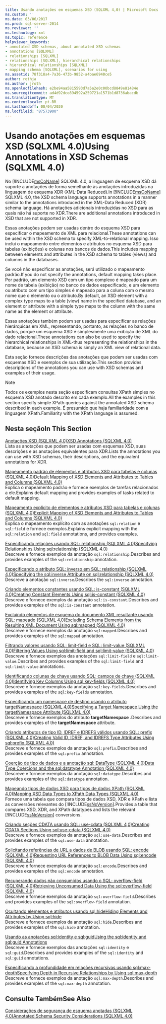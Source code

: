 ```yaml
---
title: Usando anotações em esquemas XSD (SQLXML 4,0) | Microsoft Docs
ms.custom: ''
ms.date: 03/06/2017
ms.prod: sql-server-2014
ms.reviewer: ''
ms.technology: xml
ms.topic: reference
helpviewer_keywords:
- annotated XSD schemas, about annotated XSD schemas
- annotations [SQLXML]
- relationships [SQLXML]
- relationships [SQLXML], hierarchical relationships
- hierarchical relationships [SQLXML]
- mapping schema [SQLXML], scenarios for using
ms.assetid: 78f318a4-7a36-473b-9852-a4bae6940ce5
author: rothja
ms.author: jroth
ms.openlocfilehash: e2be94aa5815593d7a5a2e0c00bcd8849e81484e
ms.sourcegitcommit: ad4d92dce894592a259721a1571b1d8736abacdb
ms.translationtype: MT
ms.contentlocale: pt-BR
ms.lasthandoff: 08/04/2020
ms.locfileid: "87573900"
---
```

# <a name="using-annotations-in-xsd-schemas-sqlxml-40"></a><span data-ttu-id="f9711-102">Usando anotações em esquemas XSD (SQLXML 4.0)</span><span class="sxs-lookup"><span data-stu-id="f9711-102">Using Annotations in XSD Schemas (SQLXML 4.0)</span></span>
  <span data-ttu-id="f9711-103">No [!INCLUDE[msCoName](../../includes/msconame-md.md)] SQLXML 4.0, a linguagem de esquema XSD dá suporte a anotações de forma semelhante às anotações introduzidas na linguagem de esquema XDR (XML-Data Reduced).</span><span class="sxs-lookup"><span data-stu-id="f9711-103">In [!INCLUDE[msCoName](../../includes/msconame-md.md)] SQLXML 4.0, the XSD schema language supports annotations in a manner similar to the annotations introduced in the XML-Data Reduced (XDR) schema language.</span></span> <span data-ttu-id="f9711-104">Há anotações adicionais introduzidas no XSD para as quais não há suporte no XDR.</span><span class="sxs-lookup"><span data-stu-id="f9711-104">There are additional annotations introduced in XSD that are not supported in XDR.</span></span>  
  
 <span data-ttu-id="f9711-105">Essas anotações podem ser usadas dentro do esquema XSD para especificar o mapeamento de XML para relacional.</span><span class="sxs-lookup"><span data-stu-id="f9711-105">These annotations can be used within the XSD schema to specify XML-to-relational mapping.</span></span> <span data-ttu-id="f9711-106">Isso inclui o mapeamento entre elementos e atributos no esquema XSD para tabelas (exibições) e colunas nos bancos de dados.</span><span class="sxs-lookup"><span data-stu-id="f9711-106">This includes mapping between elements and attributes in the XSD schema to tables (views) and columns in the databases.</span></span>  
  
 <span data-ttu-id="f9711-107">Se você não especificar as anotações, será utilizado o mapeamento padrão.</span><span class="sxs-lookup"><span data-stu-id="f9711-107">If you do not specify the annotations, default mapping takes place.</span></span> <span data-ttu-id="f9711-108">Por padrão, um elemento XSD com um tipo complexo é mapeado para um nome de tabela (exibição) no banco de dados especificado, e um elemento ou atributo com um tipo simples é mapeado para a coluna com o mesmo nome que o elemento ou o atributo.</span><span class="sxs-lookup"><span data-stu-id="f9711-108">By default, an XSD element with a complex type maps to a table (view) name in the specified database, and an element or attribute with a simple type maps to the column with the same name as the element or attribute.</span></span>  
  
 <span data-ttu-id="f9711-109">Essas anotações também podem ser usadas para especificar as relações hierárquicas em XML, representando, portanto, as relações no banco de dados, porque um esquema XSD é simplesmente uma exibição de XML do dado relacional.</span><span class="sxs-lookup"><span data-stu-id="f9711-109">These annotations can also be used to specify the hierarchical relationships in XML-thus representing the relationships in the database, because an XSD schema is simply an XML view of relational data.</span></span>  
  
 <span data-ttu-id="f9711-110">Esta seção fornece descrições das anotações que podem ser usadas com esquemas XSD e exemplos de sua utilização.</span><span class="sxs-lookup"><span data-stu-id="f9711-110">This section provides descriptions of the annotations you can use with XSD schemas and examples of their usage.</span></span>  
  
> [!NOTE]  
>  <span data-ttu-id="f9711-111">Todos os exemplos nesta seção especificam consultas XPath simples no esquema XSD anotado descrito em cada exemplo.</span><span class="sxs-lookup"><span data-stu-id="f9711-111">All the examples in this section specify simple XPath queries against the annotated XSD schema described in each example.</span></span> <span data-ttu-id="f9711-112">É presumido que haja familiaridade com a linguagem XPath.</span><span class="sxs-lookup"><span data-stu-id="f9711-112">Familiarity with the XPath language is assumed.</span></span>  
  
## <a name="in-this-section"></a><span data-ttu-id="f9711-113">Nesta seção</span><span class="sxs-lookup"><span data-stu-id="f9711-113">In This Section</span></span>  
 [<span data-ttu-id="f9711-114">Anotações XSD &#40;SQLXML 4,0&#41;</span><span class="sxs-lookup"><span data-stu-id="f9711-114">XSD Annotations &#40;SQLXML 4.0&#41;</span></span>](xsd-annotations-sqlxml-4-0.md)  
 <span data-ttu-id="f9711-115">Lista as anotações que podem ser usadas com esquemas XSD, suas descrições e as anotações equivalentes para XDR.</span><span class="sxs-lookup"><span data-stu-id="f9711-115">Lists the annotations you can use with XSD schemas, their descriptions, and the equivalent annotations for XDR.</span></span>  
  
 [<span data-ttu-id="f9711-116">Mapeamento padrão de elementos e atributos XSD para tabelas e colunas &#40;SQLXML 4,0&#41;</span><span class="sxs-lookup"><span data-stu-id="f9711-116">Default Mapping of XSD Elements and Attributes to Tables and Columns &#40;SQLXML 4.0&#41;</span></span>](default-mapping-of-xsd-elements-and-attributes-to-tables-and-columns-sqlxml-4-0.md)  
 <span data-ttu-id="f9711-117">Explica o mapeamento padrão e fornece exemplos de tarefas relacionados a ele.</span><span class="sxs-lookup"><span data-stu-id="f9711-117">Explains default mapping and provides examples of tasks related to default mapping.</span></span>  
  
 [<span data-ttu-id="f9711-118">Mapeamento explícito de elementos e atributos XSD para tabelas e colunas &#40;SQLXML 4,0&#41;</span><span class="sxs-lookup"><span data-stu-id="f9711-118">Explicit Mapping of XSD Elements and Attributes to Tables and Columns &#40;SQLXML 4.0&#41;</span></span>](explicit-mapping-xsd-elements-and-attributes-to-tables-and-columns.md)  
 <span data-ttu-id="f9711-119">Explica o mapeamento explícito com as anotações `sql:relation` e `sql:field` e fornece exemplos.</span><span class="sxs-lookup"><span data-stu-id="f9711-119">Explains explicit mapping with the `sql:relation` and `sql:field` annotations, and provides examples.</span></span>  
  
 [<span data-ttu-id="f9711-120">Especificando relações usando SQL: relationship &#40;SQLXML 4,0&#41;</span><span class="sxs-lookup"><span data-stu-id="f9711-120">Specifying Relationships Using sql:relationship &#40;SQLXML 4.0&#41;</span></span>](specifying-relationships-using-sql-relationship-sqlxml-4-0.md)  
 <span data-ttu-id="f9711-121">Descreve e fornece exemplos da anotação `sql:relationship`.</span><span class="sxs-lookup"><span data-stu-id="f9711-121">Describes and provides examples of the `sql:relationship` annotation.</span></span>  
  
 [<span data-ttu-id="f9711-122">Especificando o atributo SQL: inverso em SQL: relationship &#40;SQLXML 4,0&#41;</span><span class="sxs-lookup"><span data-stu-id="f9711-122">Specifying the sql:inverse Attribute on sql:relationship &#40;SQLXML 4.0&#41;</span></span>](specifying-the-sql-inverse-attribute-on-sql-relationship-sqlxml-4-0.md)  
 <span data-ttu-id="f9711-123">Descreve a anotação `sql:inverse`.</span><span class="sxs-lookup"><span data-stu-id="f9711-123">Describes the `sql:inverse` annotation.</span></span>  
  
 [<span data-ttu-id="f9711-124">Criando elementos constantes usando SQL: is-constant &#40;SQLXML 4,0&#41;</span><span class="sxs-lookup"><span data-stu-id="f9711-124">Creating Constant Elements Using sql:is-constant &#40;SQLXML 4.0&#41;</span></span>](creating-constant-elements-using-sql-is-constant-sqlxml-4-0.md)  
 <span data-ttu-id="f9711-125">Descreve e fornece exemplos da anotação `sql:is-constant`.</span><span class="sxs-lookup"><span data-stu-id="f9711-125">Describes and provides examples of the `sql:is-constant` annotation.</span></span>  
  
 [<span data-ttu-id="f9711-126">Excluindo elementos de esquema do documento XML resultante usando SQL: mapeado &#40;SQLXML 4,0&#41;</span><span class="sxs-lookup"><span data-stu-id="f9711-126">Excluding Schema Elements from the Resulting XML Document Using sql:mapped &#40;SQLXML 4.0&#41;</span></span>](excluding-schema-elements-from-the-xml-document-using-sql-mapped.md)  
 <span data-ttu-id="f9711-127">Descreve e fornece exemplos da anotação `sql:mapped`.</span><span class="sxs-lookup"><span data-stu-id="f9711-127">Describes and provides examples of the `sql:mapped` annotation.</span></span>  
  
 [<span data-ttu-id="f9711-128">Filtrando valores usando SQL: limit-field e SQL: limit-value &#40;SQLXML 4,0&#41;</span><span class="sxs-lookup"><span data-stu-id="f9711-128">Filtering Values Using sql:limit-field and sql:limit-value &#40;SQLXML 4.0&#41;</span></span>](../sqlxml-annotated-xsd-schemas-xpath-queries/bulk-load-xml/annotation-interpretation-sql-limit-field-and-sql-limit-value.md)  
 <span data-ttu-id="f9711-129">Descreve e fornece exemplos das anotações `sql:limit-field` e `sql:limit-value`.</span><span class="sxs-lookup"><span data-stu-id="f9711-129">Describes and provides examples of the `sql:limit-field` and `sql:limit-value` annotations.</span></span>  
  
 [<span data-ttu-id="f9711-130">Identificando colunas de chave usando SQL: campos de chave &#40;SQLXML 4,0&#41;</span><span class="sxs-lookup"><span data-stu-id="f9711-130">Identifying Key Columns Using sql:key-fields &#40;SQLXML 4.0&#41;</span></span>](identifying-key-columns-using-sql-key-fields-sqlxml-4-0.md)  
 <span data-ttu-id="f9711-131">Descreve e fornece exemplos da anotação `sql:key-fields`.</span><span class="sxs-lookup"><span data-stu-id="f9711-131">Describes and provides examples of the `sql:key-fields` annotation.</span></span>  
  
 [<span data-ttu-id="f9711-132">Especificando um namespace de destino usando o atributo targetNamespace &#40;SQLXML 4,0&#41;</span><span class="sxs-lookup"><span data-stu-id="f9711-132">Specifying a Target Namespace Using the targetNamespace Attribute &#40;SQLXML 4.0&#41;</span></span>](specifying-a-target-namespace-using-the-targetnamespace-attribute-sqlxml-4-0.md)  
 <span data-ttu-id="f9711-133">Descreve e fornece exemplos do atributo **targetNamespace** .</span><span class="sxs-lookup"><span data-stu-id="f9711-133">Describes and provides examples of the **targetNamespace** attribute.</span></span>  
  
 [<span data-ttu-id="f9711-134">Criando atributos de tipo ID, IDREF e IDREFS válidos usando SQL: prefix &#40;SQLXML 4,0&#41;</span><span class="sxs-lookup"><span data-stu-id="f9711-134">Creating Valid ID, IDREF, and IDREFS Type Attributes Using sql:prefix &#40;SQLXML 4.0&#41;</span></span>](creating-valid-id-idref-and-idrefs-type-attributes-using-sql-prefix-sqlxml-4-0.md)  
 <span data-ttu-id="f9711-135">Descreve e fornece exemplos da anotação `sql:prefix`.</span><span class="sxs-lookup"><span data-stu-id="f9711-135">Describes and provides examples of the `sql:prefix` annotation.</span></span>  
  
 [<span data-ttu-id="f9711-136">Coerção de tipo de dados e a anotação sql: DataType &#40;SQLXML 4,0&#41;</span><span class="sxs-lookup"><span data-stu-id="f9711-136">Data Type Coercions and the sql:datatype Annotation &#40;SQLXML 4.0&#41;</span></span>](data-type-coercions-and-the-sql-datatype-annotation-sqlxml-4-0.md)  
 <span data-ttu-id="f9711-137">Descreve e fornece exemplos da anotação `sql:datatype`.</span><span class="sxs-lookup"><span data-stu-id="f9711-137">Describes and provides examples of the `sql:datatype` annotation.</span></span>  
  
 [<span data-ttu-id="f9711-138">Mapeando tipos de dados XSD para tipos de dados XPath &#40;SQLXML 4,0&#41;</span><span class="sxs-lookup"><span data-stu-id="f9711-138">Mapping XSD Data Types to XPath Data Types &#40;SQLXML 4.0&#41;</span></span>](../sqlxml-annotated-xsd-schemas-xpath-queries/xpath-data-types-sqlxml-4-0.md)  
 <span data-ttu-id="f9711-139">Fornece uma tabela que compara tipos de dados XSD, XDR e XPath e lista as conversões relevantes do [!INCLUDE[ssNoVersion](../../includes/ssnoversion-md.md)].</span><span class="sxs-lookup"><span data-stu-id="f9711-139">Provides a table that compares XSD, XDR, and XPath datatypes and lists the relevant [!INCLUDE[ssNoVersion](../../includes/ssnoversion-md.md)] conversions.</span></span>  
  
 [<span data-ttu-id="f9711-140">Criando seções CDATA usando SQL: use-cdata &#40;SQLXML 4,0&#41;</span><span class="sxs-lookup"><span data-stu-id="f9711-140">Creating CDATA Sections Using sql:use-cdata &#40;SQLXML 4.0&#41;</span></span>](creating-cdata-sections-using-sql-use-cdata-sqlxml-4-0.md)  
 <span data-ttu-id="f9711-141">Descreve e fornece exemplos da anotação `sql:use-data`.</span><span class="sxs-lookup"><span data-stu-id="f9711-141">Describes and provides examples of the `sql:use-data` annotation.</span></span>  
  
 [<span data-ttu-id="f9711-142">Solicitando referências de URL a dados de BLOB usando SQL: encode &#40;SQLXML 4,0&#41;</span><span class="sxs-lookup"><span data-stu-id="f9711-142">Requesting URL References to BLOB Data Using sql:encode &#40;SQLXML 4.0&#41;</span></span>](requesting-url-references-to-blob-data-using-sql-encode-sqlxml-4-0.md)  
 <span data-ttu-id="f9711-143">Descreve e fornece exemplos da anotação `sql:encode`.</span><span class="sxs-lookup"><span data-stu-id="f9711-143">Describes and provides examples of the `sql:encode` annotation.</span></span>  
  
 [<span data-ttu-id="f9711-144">Recuperando dados não consumidos usando o SQL: overflow-field &#40;SQLXML 4,0&#41;</span><span class="sxs-lookup"><span data-stu-id="f9711-144">Retrieving Unconsumed Data Using the sql:overflow-field &#40;SQLXML 4.0&#41;</span></span>](../sqlxml-annotated-xsd-schemas-xpath-queries/bulk-load-xml/annotation-interpretation-sql-overflow-field.md)  
 <span data-ttu-id="f9711-145">Descreve e fornece exemplos da anotação `sql:overflow-field`.</span><span class="sxs-lookup"><span data-stu-id="f9711-145">Describes and provides examples of the `sql:overflow-field` annotation.</span></span>  
  
 [<span data-ttu-id="f9711-146">Ocultando elementos e atributos usando sql:hide</span><span class="sxs-lookup"><span data-stu-id="f9711-146">Hiding Elements and Attributes by Using sql:hide</span></span>](hiding-elements-and-attributes-by-using-sql-hide.md)  
 <span data-ttu-id="f9711-147">Descreve e fornece exemplos da anotação `sql:hide`.</span><span class="sxs-lookup"><span data-stu-id="f9711-147">Describes and provides examples of the `sql:hide` annotation.</span></span>  
  
 [<span data-ttu-id="f9711-148">Usando as anotações sql:identity e sql:guid</span><span class="sxs-lookup"><span data-stu-id="f9711-148">Using the sql:identity and sql:guid Annotations</span></span>](using-the-sql-identity-and-sql-guid-annotations.md)  
 <span data-ttu-id="f9711-149">Descreve e fornece exemplos das anotações `sql:identity` e `sql:guid`.</span><span class="sxs-lookup"><span data-stu-id="f9711-149">Describes and provides examples of the `sql:identity` and `sql:guid` annotations.</span></span>  
  
 [<span data-ttu-id="f9711-150">Especificando a profundidade em relações recursivas usando sql:max-depth</span><span class="sxs-lookup"><span data-stu-id="f9711-150">Specifying Depth in Recursive Relationships by Using sql:max-depth</span></span>](specifying-depth-in-recursive-relationships-by-using-sql-max-depth.md)  
 <span data-ttu-id="f9711-151">Descreve e fornece exemplos da anotação `sql:max-depth`.</span><span class="sxs-lookup"><span data-stu-id="f9711-151">Describes and provides examples of the `sql:max-depth` annotation.</span></span>  
  
## <a name="see-also"></a><span data-ttu-id="f9711-152">Consulte Também</span><span class="sxs-lookup"><span data-stu-id="f9711-152">See Also</span></span>  
 [<span data-ttu-id="f9711-153">Considerações de segurança de esquema anotadas &#40;SQLXML 4,0&#41;</span><span class="sxs-lookup"><span data-stu-id="f9711-153">Annotated Schema Security Considerations &#40;SQLXML 4.0&#41;</span></span>](../sqlxml-annotated-xsd-schemas-xpath-queries/security/annotated-schema-security-considerations-sqlxml-4-0.md)  
  
  
